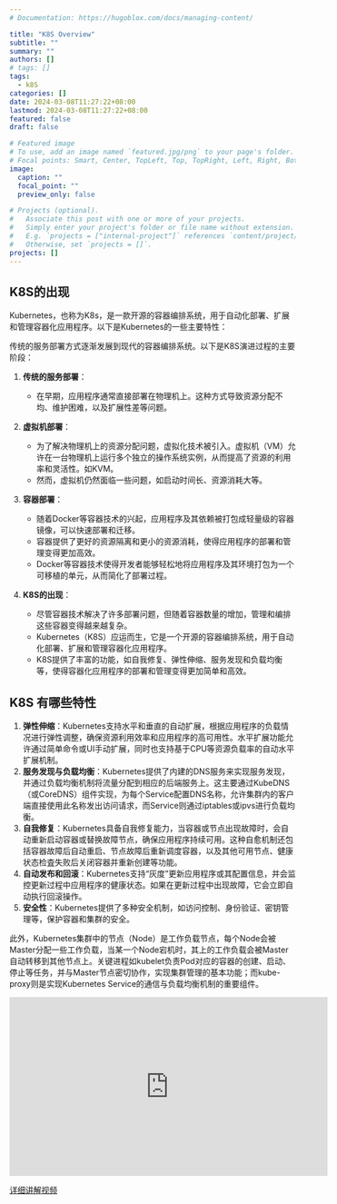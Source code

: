 ```yaml
---
# Documentation: https://hugoblox.com/docs/managing-content/

title: "K8S Overview"
subtitle: ""
summary: ""
authors: []
# tags: []
tags:
  - k8S
categories: []
date: 2024-03-08T11:27:22+08:00
lastmod: 2024-03-08T11:27:22+08:00
featured: false
draft: false

# Featured image
# To use, add an image named `featured.jpg/png` to your page's folder.
# Focal points: Smart, Center, TopLeft, Top, TopRight, Left, Right, BottomLeft, Bottom, BottomRight.
image:
  caption: ""
  focal_point: ""
  preview_only: false

# Projects (optional).
#   Associate this post with one or more of your projects.
#   Simply enter your project's folder or file name without extension.
#   E.g. `projects = ["internal-project"]` references `content/project/deep-learning/index.md`.
#   Otherwise, set `projects = []`.
projects: []
---
```


## K8S的出现
Kubernetes，也称为K8s，是一款开源的容器编排系统，用于自动化部署、扩展和管理容器化应用程序。以下是Kubernetes的一些主要特性：

传统的服务部署方式逐渐发展到现代的容器编排系统。以下是K8S演进过程的主要阶段：

1. **传统的服务部署**：
   - 在早期，应用程序通常直接部署在物理机上。这种方式导致资源分配不均、维护困难，以及扩展性差等问题。

2. **虚拟机部署**：
   - 为了解决物理机上的资源分配问题，虚拟化技术被引入。虚拟机（VM）允许在一台物理机上运行多个独立的操作系统实例，从而提高了资源的利用率和灵活性。如KVM。
   - 然而，虚拟机仍然面临一些问题，如启动时间长、资源消耗大等。

3. **容器部署**：
   - 随着Docker等容器技术的兴起，应用程序及其依赖被打包成轻量级的容器镜像，可以快速部署和迁移。
   - 容器提供了更好的资源隔离和更小的资源消耗，使得应用程序的部署和管理变得更加高效。
   - Docker等容器技术使得开发者能够轻松地将应用程序及其环境打包为一个可移植的单元，从而简化了部署过程。

4. **K8S的出现**：
   - 尽管容器技术解决了许多部署问题，但随着容器数量的增加，管理和编排这些容器变得越来越复杂。
   - Kubernetes（K8S）应运而生，它是一个开源的容器编排系统，用于自动化部署、扩展和管理容器化应用程序。
   - K8S提供了丰富的功能，如自我修复、弹性伸缩、服务发现和负载均衡等，使得容器化应用程序的部署和管理变得更加简单和高效。

## K8S 有哪些特性

1. **弹性伸缩**：Kubernetes支持水平和垂直的自动扩展，根据应用程序的负载情况进行弹性调整，确保资源利用效率和应用程序的高可用性。水平扩展功能允许通过简单命令或UI手动扩展，同时也支持基于CPU等资源负载率的自动水平扩展机制。
2. **服务发现与负载均衡**：Kubernetes提供了内建的DNS服务来实现服务发现，并通过负载均衡机制将流量分配到相应的后端服务上。这主要通过KubeDNS（或CoreDNS）组件实现，为每个Service配置DNS名称，允许集群内的客户端直接使用此名称发出访问请求，而Service则通过iptables或ipvs进行负载均衡。
3. **自我修复**：Kubernetes具备自我修复能力，当容器或节点出现故障时，会自动重新启动容器或替换故障节点，确保应用程序持续可用。这种自愈机制还包括容器故障后自动重启、节点故障后重新调度容器，以及其他可用节点、健康状态检査失败后关闭容器并重新创建等功能。
4. **自动发布和回滚**：Kubernetes支持“灰度”更新应用程序或其配置信息，并会监控更新过程中应用程序的健康状态。如果在更新过程中出现故障，它会立即自动执行回滚操作。
5. **安全性**：Kubernetes提供了多种安全机制，如访问控制、身份验证、密钥管理等，保护容器和集群的安全。

此外，Kubernetes集群中的节点（Node）是工作负载节点，每个Node会被Master分配一些工作负载，当某一个Node宕机时，其上的工作负载会被Master自动转移到其他节点上。关键进程如kubelet负责Pod对应的容器的创建、启动、停止等任务，并与Master节点密切协作，实现集群管理的基本功能；而kube-proxy则是实现Kubernetes Service的通信与负载均衡机制的重要组件。

<iframe width="560" height="315" src="https://www.bilibili.com/video/BV1cF411X7nV/?spm_id_from=333.999.0.0&vd_source=d74f70dd1a3f3abb97c3a0481b65032c" frameborder="0" allowfullscreen></iframe>

<!-- 视频衔接 -->
[详细讲解视频](https://www.bilibili.com/video/BV1cF411X7nV/?spm_id_from=333.999.0.0&vd_source=d74f70dd1a3f3abb97c3a0481b65032c)

